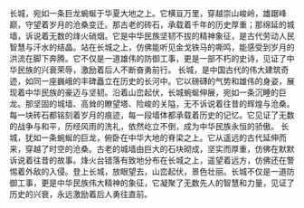 长城，宛如一条巨龙蜿蜒于华夏大地之上。它横亘万里，穿越崇山峻岭，雄踞峰巅，守望着岁月的沧桑变迁。那古老的砖石，承载着千年的历史厚重；那绵延的城墙，诉说着无数的烽火硝烟。它是中华民族坚韧不拔的精神象征，是古代劳动人民智慧与汗水的结晶。站在长城之上，仿佛能听见金戈铁马的嘶鸣，能感受到岁月的洪流在脚下奔腾。它不仅是一道雄伟的防御工事，更是一部不朽的史诗，见证了中华民族的兴衰荣辱，激励着后人不断奋勇前行。
长城，是中国古代的伟大建筑奇迹，如同一座巍峨的丰碑矗立在历史的长河中。它以磅礴的气势和雄伟的身姿，展现着中华民族的豪迈与坚韧。沿着山峦起伏，长城蜿蜒伸展，宛如一条沉睡的巨龙。那坚固的城墙、高耸的瞭望塔、险峻的关隘，无不诉说着往昔的辉煌与沧桑。每一块砖石都铭刻着岁月的痕迹，每一段墙体都承载着历史的记忆。它见证了无数的战争与和平，历经风雨的洗礼，依然屹立不倒，成为中华民族永恒的骄傲。
长城，犹如一条蜿蜒的巨龙，俯卧在中华大地的脊梁之上。它从遥远的古代延伸而来，穿越了时空的沧桑。古老的城墙由巨大的石块砌成，坚实而厚重，仿佛在默默诉说着往昔的故事。烽火台错落有致地分布在长城之上，遥望着远方，仿佛还在警惕着外敌的入侵。登上长城，放眼望去，山峦起伏，景色壮丽。长城不仅是一道防御工事，更是中华民族伟大精神的象征，它凝聚了无数先人的智慧和力量，见证了历史的兴衰，永远激励着后人勇往直前。
